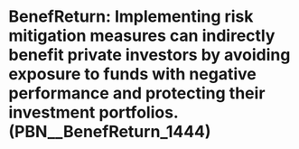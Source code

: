 # BenefReturn: __Implementing risk mitigation measures can indirectly benefit private investors by avoiding exposure to funds with negative performance and protecting their investment portfolios.__ (PBN__BenefReturn_1444)

